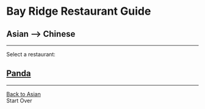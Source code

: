 # Bay Ridge Restaurant Guide
## Asian --> Chinese
---
Select a restaurant:
## [Panda](https://www.pandabrooklyn.com/)
---
[Back to Asian]()  
Start Over
